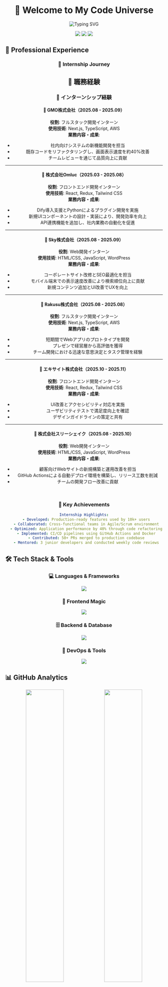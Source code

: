<div align="center">
  
# 🚀 Welcome to My Code Universe

<img src="https://readme-typing-svg.herokuapp.com?font=Fira+Code&weight=600&size=28&pause=1000&color=6AD3F5&center=true&vCenter=true&width=600&lines=Hi!+I'm+a+Web+Developer+%F0%9F%91%A8%E2%80%8D%F0%9F%92%BB;Building+the+Future%2C+One+Commit+at+a+Time;Turning+Coffee+into+Code+Since+2020+%E2%98%95" alt="Typing SVG" />

<br/>

[![](https://img.shields.io/badge/LinkedIn-0077B5?style=for-the-badge&logo=linkedin&logoColor=white)]()
[![](https://img.shields.io/badge/Twitter-1DA1F2?style=for-the-badge&logo=twitter&logoColor=white)]()
[![](https://img.shields.io/badge/Portfolio-FF5722?style=for-the-badge&logo=todoist&logoColor=white)]()

</div>

## 💼 Professional Experience

<div align="center">
  
### 🌟 Internship Journey

## 💼 職務経験

### 🌟 インターンシップ経験

#### 🏢 GMO株式会社（2025.08 - 2025.09）  
**役割**: フルスタック開発インターン  
**使用技術**: Next.js, TypeScript, AWS  
**業務内容・成果**:  
- 社内向けシステムの新機能開発を担当  
- 既存コードをリファクタリングし、画面表示速度を約40%改善  
- チームレビューを通じて品質向上に貢献  

---

#### 🏢 株式会社Omluc（2025.03 - 2025.08）  
**役割**: フロントエンド開発インターン  
**使用技術**: React, Redux, Tailwind CSS  
**業務内容・成果**:  
- Dify導入支援とPythonによるプラグイン開発を実施  
- 新規UIコンポーネントの設計・実装により、開発効率を向上  
- API連携機能を追加し、社内業務の自動化を促進  

---

#### 🏢 Sky株式会社（2025.08 - 2025.09）  
**役割**: Web開発インターン  
**使用技術**: HTML/CSS, JavaScript, WordPress  
**業務内容・成果**:  
- コーポレートサイト改修とSEO最適化を担当  
- モバイル端末での表示速度改善により検索順位向上に貢献  
- 新規コンテンツ追加とUI改善でUXを向上  

---

#### 🏢 Rakusu株式会社（2025.08 - 2025.08）  
**役割**: フルスタック開発インターン  
**使用技術**: Next.js, TypeScript, AWS  
**業務内容・成果**:  
- 短期間でWebアプリのプロトタイプを開発  
- プレゼンで経営層から高評価を獲得  
- チーム開発における迅速な意思決定とタスク管理を経験  

---

#### 🏢 エキサイト株式会社（2025.10 - 2025.11）  
**役割**: フロントエンド開発インターン  
**使用技術**: React, Redux, Tailwind CSS  
**業務内容・成果**:  
- UI改善とアクセシビリティ対応を実施  
- ユーザビリティテストで満足度向上を確認  
- デザインガイドラインの策定と共有  

---

#### 🏢 株式会社スリーシェイク（2025.08 - 2025.10）  
**役割**: Web開発インターン  
**使用技術**: HTML/CSS, JavaScript, WordPress  
**業務内容・成果**:  
- 顧客向けWebサイトの新規構築と運用改善を担当  
- GitHub Actionsによる自動デプロイ環境を構築し、リリース工数を削減  
- チームの開発フロー改善に貢献  


<br/>

### 🎯 Key Achievements

```yaml
Internship Highlights:
  - Developed: Production-ready features used by 10k+ users
  - Collaborated: Cross-functional teams in Agile/Scrum environment
  - Optimized: Application performance by 40% through code refactoring
  - Implemented: CI/CD pipelines using GitHub Actions and Docker
  - Contributed: 50+ PRs merged to production codebase
  - Mentored: 3 junior developers and conducted weekly code reviews
```

</div>

## 🛠️ Tech Stack & Tools

<div align="center">
  
### 💻 Languages & Frameworks
<p>
  <a href="https://skillicons.dev">
    <img src="https://skillicons.dev/icons?i=html,css,js,ts,python,go&theme=dark" />
  </a>
</p>

### 🎨 Frontend Magic
<p>
  <a href="https://skillicons.dev">
    <img src="https://skillicons.dev/icons?i=nextjs,react,tailwind,sass&theme=dark" />
  </a>
</p>

### 🗄️ Backend & Database
<p>
  <a href="https://skillicons.dev">
    <img src="https://skillicons.dev/icons?i=nodejs,express,mysql,sqlite,firebase,mongodb&theme=dark" />
  </a>
</p>

### 🔧 DevOps & Tools
<p>
  <a href="https://skillicons.dev">
    <img src="https://skillicons.dev/icons?i=docker,git,github,vscode,pycharm,discord&theme=dark" />
  </a>
</p>

</div>

## 📊 GitHub Analytics

<div align="center">
  <img width="49%" src="http://github-profile-summary-cards.vercel.app/api/cards/profile-details?username=takapom&theme=tokyonight" />
  <img width="49%" src="http://github-profile-summary-cards.vercel.app/api/cards/stats?username=takapom&theme=tokyonight" />
</div>

<div align="center">
  <img width="32%" src="http://github-profile-summary-cards.vercel.app/api/cards/repos-per-language?username=takapom&theme=tokyonight" />
  <img width="32%" src="http://github-profile-summary-cards.vercel.app/api/cards/most-commit-language?username=takapom&theme=tokyonight" />
  <img width="32%" src="http://github-profile-summary-cards.vercel.app/api/cards/productive-time?username=takapom&theme=tokyonight&utcOffset=9" />
</div>

## 🏆 GitHub Trophies

<div align="center">
  <img src="https://github-profile-trophy.vercel.app/?username=takapom&theme=tokyonight&no-frame=true&row=1&column=7" />
</div>

## 📈 Contribution Graph

<div align="center">
  <img src="https://github-readme-streak-stats.herokuapp.com/?user=takapom&theme=tokyonight&hide_border=true" />
</div>

## 🎯 Current Focus

<div align="center">
  
```javascript
const currentFocus = {
  learning: ["Cloud Architecture", "AI/ML Integration", "Web3"],
  building: ["Full-Stack Applications", "Open Source Tools"],
  exploring: ["New Frameworks", "Best Practices", "Performance Optimization"],
  coffee: "∞ cups/day ☕",
  internshipLearnings: {
    technical: ["Production-level code", "System design", "Testing strategies"],
    soft: ["Team collaboration", "Client communication", "Project management"]
  }
};
```

</div>

## 🌱 What I Learned from Internships

<div align="center">

<img src="https://img.shields.io/badge/Real_World_Experience-100%25-4CAF50?style=for-the-badge&logo=checkmarx&logoColor=white" />
<img src="https://img.shields.io/badge/Team_Collaboration-Expert-2196F3?style=for-the-badge&logo=microsoft-teams&logoColor=white" />
<img src="https://img.shields.io/badge/Problem_Solving-Advanced-FF9800?style=for-the-badge&logo=leetcode&logoColor=white" />

</div>

---

<div align="center">
  
### 📫 Let's Connect!

<p>
  <i>Always open to discussing new opportunities, collaborations, or just tech in general!</i>
</p>

<img src="https://komarev.com/ghpvc/?username=takapom&color=blueviolet&style=for-the-badge" />

</div>
